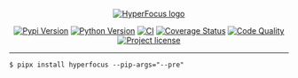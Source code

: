 <p align="center">
    <a href="#readme">
        <img alt="HyperFocus logo" src="https://raw.githubusercontent.com/u8slvn/hyperfocus/main/_statics/logo.png">
    </a>
</p>
<p align="center">
    <a href="https://pypi.org/project/hyperfocus/"><img src="https://img.shields.io/pypi/v/hyperfocus.svg" alt="Pypi Version"></a>
    <a href="https://pypi.org/project/hyperfocus/"><img src="https://img.shields.io/pypi/pyversions/hyperfocus" alt="Python Version"></a>
    <a href="https://github.com/u8slvn/hyperfocus/actions/workflows/ci.yml"><img src="https://img.shields.io/github/actions/workflow/status/u8slvn/hyperfocus/ci.yml" alt="CI"></a>
    <a href="https://coveralls.io/github/u8slvn/hyperfocus?branch=main"><img src="https://coveralls.io/repos/github/u8slvn/hyperfocus/badge.svg?branch=main" alt="Coverage Status"></a>
    <a href="https://app.codacy.com/gh/u8slvn/hyperfocus/dashboard"><img src="https://img.shields.io/codacy/grade/01ddd5668dbf4fc09f20ef215d0eec0b" alt="Code Quality"></a>
    <a href="https://pypi.org/project/hyperfocus/"><img src="https://img.shields.io/pypi/l/hyperfocus" alt="Project license"></a>
</p>

---

```shell
$ pipx install hyperfocus --pip-args="--pre"
```
